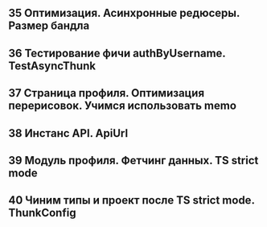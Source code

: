 
## 35 Оптимизация. Асинхронные редюсеры. Размер бандла








## 36 Тестирование фичи authByUsername. TestAsyncThunk








## 37 Страница профиля. Оптимизация перерисовок. Учимся использовать memo








## 38 Инстанс API. ApiUrl








## 39 Модуль профиля. Фетчинг данных. TS strict mode








## 40 Чиним типы и проект после TS strict mode. ThunkConfig








